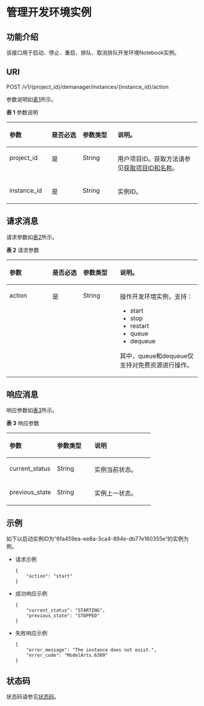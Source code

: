 # 管理开发环境实例<a name="modelarts_03_0115"></a>

## 功能介绍<a name="section88894735616"></a>

该接口用于启动、停止、重启、排队、取消排队开发环境Notebook实例。

## URI<a name="section20261580353"></a>

POST /v1/\{project\_id\}/demanager/instances/\{instance\_id\}/action

参数说明如[表1](#table569625523811)所示。

**表 1**  参数说明

<a name="table569625523811"></a>
<table><thead align="left"><tr id="row169945510386"><th class="cellrowborder" valign="top" width="22.12%" id="mcps1.2.5.1.1"><p id="p370019557384"><a name="p370019557384"></a><a name="p370019557384"></a>参数</p>
</th>
<th class="cellrowborder" valign="top" width="16.24%" id="mcps1.2.5.1.2"><p id="p2702115512388"><a name="p2702115512388"></a><a name="p2702115512388"></a>是否必选</p>
</th>
<th class="cellrowborder" valign="top" width="18.26%" id="mcps1.2.5.1.3"><p id="p1704955163819"><a name="p1704955163819"></a><a name="p1704955163819"></a>参数类型</p>
</th>
<th class="cellrowborder" valign="top" width="43.38%" id="mcps1.2.5.1.4"><p id="p070515554383"><a name="p070515554383"></a><a name="p070515554383"></a>说明。</p>
</th>
</tr>
</thead>
<tbody><tr id="row187062555388"><td class="cellrowborder" valign="top" width="22.12%" headers="mcps1.2.5.1.1 "><p id="p570711558389"><a name="p570711558389"></a><a name="p570711558389"></a>project_id</p>
</td>
<td class="cellrowborder" valign="top" width="16.24%" headers="mcps1.2.5.1.2 "><p id="p1070819552389"><a name="p1070819552389"></a><a name="p1070819552389"></a>是</p>
</td>
<td class="cellrowborder" valign="top" width="18.26%" headers="mcps1.2.5.1.3 "><p id="p147095558384"><a name="p147095558384"></a><a name="p147095558384"></a>String</p>
</td>
<td class="cellrowborder" valign="top" width="43.38%" headers="mcps1.2.5.1.4 "><p id="p4972959911831"><a name="p4972959911831"></a><a name="p4972959911831"></a>用户项目ID。获取方法请参见<a href="获取项目ID和名称.md">获取项目ID和名称</a>。</p>
</td>
</tr>
<tr id="row16670119161415"><td class="cellrowborder" valign="top" width="22.12%" headers="mcps1.2.5.1.1 "><p id="p11308137181317"><a name="p11308137181317"></a><a name="p11308137181317"></a>instance_id</p>
</td>
<td class="cellrowborder" valign="top" width="16.24%" headers="mcps1.2.5.1.2 "><p id="p175711944161316"><a name="p175711944161316"></a><a name="p175711944161316"></a>是</p>
</td>
<td class="cellrowborder" valign="top" width="18.26%" headers="mcps1.2.5.1.3 "><p id="p05711544181313"><a name="p05711544181313"></a><a name="p05711544181313"></a>String</p>
</td>
<td class="cellrowborder" valign="top" width="43.38%" headers="mcps1.2.5.1.4 "><p id="p830883717136"><a name="p830883717136"></a><a name="p830883717136"></a>实例ID。</p>
</td>
</tr>
</tbody>
</table>

## 请求消息<a name="section722833995517"></a>

请求参数如[表2](#table46411941555)所示。

**表 2**  请求参数

<a name="table46411941555"></a>
<table><thead align="left"><tr id="row26431149518"><th class="cellrowborder" valign="top" width="22.48%" id="mcps1.2.5.1.1"><p id="p66461141354"><a name="p66461141354"></a><a name="p66461141354"></a>参数</p>
</th>
<th class="cellrowborder" valign="top" width="16.07%" id="mcps1.2.5.1.2"><p id="p9646841254"><a name="p9646841254"></a><a name="p9646841254"></a>是否必选</p>
</th>
<th class="cellrowborder" valign="top" width="19.23%" id="mcps1.2.5.1.3"><p id="p06477412510"><a name="p06477412510"></a><a name="p06477412510"></a>参数类型</p>
</th>
<th class="cellrowborder" valign="top" width="42.22%" id="mcps1.2.5.1.4"><p id="p76491840517"><a name="p76491840517"></a><a name="p76491840517"></a>说明。</p>
</th>
</tr>
</thead>
<tbody><tr id="row14649141251"><td class="cellrowborder" valign="top" width="22.48%" headers="mcps1.2.5.1.1 "><p id="p135851959153210"><a name="p135851959153210"></a><a name="p135851959153210"></a>action</p>
</td>
<td class="cellrowborder" valign="top" width="16.07%" headers="mcps1.2.5.1.2 "><p id="p2585859143211"><a name="p2585859143211"></a><a name="p2585859143211"></a>是</p>
</td>
<td class="cellrowborder" valign="top" width="19.23%" headers="mcps1.2.5.1.3 "><p id="p5585135923214"><a name="p5585135923214"></a><a name="p5585135923214"></a>String</p>
</td>
<td class="cellrowborder" valign="top" width="42.22%" headers="mcps1.2.5.1.4 "><p id="p1726412121981"><a name="p1726412121981"></a><a name="p1726412121981"></a>操作开发环境实例，支持：</p>
<a name="ul121104457206"></a><a name="ul121104457206"></a><ul id="ul121104457206"><li>start</li><li>stop</li><li>restart</li><li>queue</li><li>dequeue</li></ul>
<p id="p13585135903217"><a name="p13585135903217"></a><a name="p13585135903217"></a>其中，queue和dequeue仅支持对免费资源进行操作。</p>
</td>
</tr>
</tbody>
</table>

## 响应消息<a name="section8857352133212"></a>

响应参数如[表3](#table14581542113111)所示。

**表 3**  响应参数

<a name="table14581542113111"></a>
<table><thead align="left"><tr id="row7581144216315"><th class="cellrowborder" valign="top" width="33%" id="mcps1.2.4.1.1"><p id="p4886449203110"><a name="p4886449203110"></a><a name="p4886449203110"></a>参数</p>
</th>
<th class="cellrowborder" valign="top" width="25.990000000000002%" id="mcps1.2.4.1.2"><p id="p1388718492317"><a name="p1388718492317"></a><a name="p1388718492317"></a>参数类型</p>
</th>
<th class="cellrowborder" valign="top" width="41.010000000000005%" id="mcps1.2.4.1.3"><p id="p48891049143113"><a name="p48891049143113"></a><a name="p48891049143113"></a>说明</p>
</th>
</tr>
</thead>
<tbody><tr id="row1558134210313"><td class="cellrowborder" valign="top" width="33%" headers="mcps1.2.4.1.1 "><p id="p478563424717"><a name="p478563424717"></a><a name="p478563424717"></a>current_status</p>
</td>
<td class="cellrowborder" valign="top" width="25.990000000000002%" headers="mcps1.2.4.1.2 "><p id="p7741113017490"><a name="p7741113017490"></a><a name="p7741113017490"></a>String</p>
</td>
<td class="cellrowborder" valign="top" width="41.010000000000005%" headers="mcps1.2.4.1.3 "><p id="p56329492917"><a name="p56329492917"></a><a name="p56329492917"></a>实例当前状态。</p>
</td>
</tr>
<tr id="row0159718325"><td class="cellrowborder" valign="top" width="33%" headers="mcps1.2.4.1.1 "><p id="p101604112325"><a name="p101604112325"></a><a name="p101604112325"></a>previous_state</p>
</td>
<td class="cellrowborder" valign="top" width="25.990000000000002%" headers="mcps1.2.4.1.2 "><p id="p12160161183219"><a name="p12160161183219"></a><a name="p12160161183219"></a>String</p>
</td>
<td class="cellrowborder" valign="top" width="41.010000000000005%" headers="mcps1.2.4.1.3 "><p id="p126776443415"><a name="p126776443415"></a><a name="p126776443415"></a>实例上一状态。</p>
</td>
</tr>
</tbody>
</table>

## 示例<a name="section207913354815"></a>

如下以启动实例ID为“6fa459ea-ee8a-3ca4-894e-db77e160355e“的实例为例。

-   请求示例

    ```
    {
        "action": "start"
    }
    ```


-   成功响应示例

    ```
    {
        "current_status": "STARTING",
        "previous_state": "STOPPED"
    }
    ```

-   失败响应示例

    ```
    {
        "error_message": "The instance does not exist.",
        "error_code": "ModelArts.6309"
    }
    ```


## 状态码<a name="section157661945274"></a>

状态码请参见[状态码](状态码.md)。

